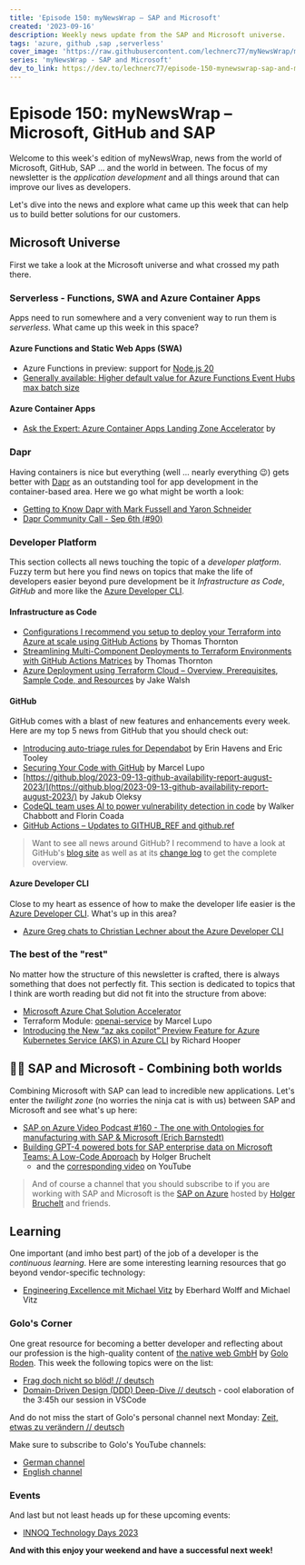 ```yaml
---
title: 'Episode 150: myNewsWrap – SAP and Microsoft'
created: '2023-09-16'
description: Weekly news update from the SAP and Microsoft universe.
tags: 'azure, github ,sap ,serverless'
cover_image: 'https://raw.githubusercontent.com/lechnerc77/myNewsWrap/main/episodes/cover-images/episode150small.png'
series: 'myNewsWrap - SAP and Microsoft'
dev_to_link: https://dev.to/lechnerc77/episode-150-mynewswrap-sap-and-microsoft-2ama
---
```


# Episode 150: myNewsWrap – Microsoft, GitHub and SAP

Welcome to this week's edition of myNewsWrap, news from the world of Microsoft, GitHub, SAP ... and the world in between. The focus of my newsletter is the *application development* and all things around that can improve our lives as developers.

Let's dive into the news and explore what came up this week that can help us to build better solutions for our customers.

## Microsoft Universe

First we take a look at the Microsoft universe and what crossed my path there.

### Serverless - Functions, SWA and Azure Container Apps

Apps need to run somewhere and a very convenient way to run them is *serverless*. What came up this week in this space?

#### Azure Functions and Static Web Apps (SWA)

* Azure Functions in preview: support for [Node.js 20](https://x.com/AzureFunctions/status/1702404087889662097?s=20)
* [Generally available: Higher default value for Azure Functions Event Hubs max batch size](https://azure.microsoft.com/updates/generally-available-higher-default-value-for-azure-functions-event-hubs-max-batch-size/?wt.mc_id=AZ-MVP-5004195)

#### Azure Container Apps

* [Ask the Expert: Azure Container Apps Landing Zone Accelerator](https://developer.microsoft.com/reactor/events/20518/) by

### Dapr

Having containers is nice but everything (well ... nearly everything 😉) gets better with [Dapr](https://dapr.io/) as an outstanding tool for app development in the container-based area. Here we go what might be worth a look:

* [Getting to Know Dapr with Mark Fussell and Yaron Schneider](https://www.infoq.com/podcasts/dapr-mark-fussell-yaron-schneider/)
* [Dapr Community Call - Sep 6th (#90)](https://youtu.be/d3ahz41I_Io?si=aPqw5eMwhZTvwjmX)

### Developer Platform

This section collects all news touching the topic of a *developer platform*. Fuzzy term but here you find news on topics that make the life of developers easier beyond pure development be it *Infrastructure as Code*, *GitHub* and more like the [Azure Developer CLI](https://github.com/Azure/azure-dev).  

#### Infrastructure as Code

* [Configurations I recommend you setup to deploy your Terraform into Azure at scale using GitHub Actions](https://thomasthornton.cloud/2023/09/01/configurations-i-recommend-you-setup-to-deploy-your-terraform-into-azure-at-scale-using-github-actions/) by Thomas Thornton
* [Streamlining Multi-Component Deployments to Terraform Environments with GitHub Actions Matrices](https://thomasthornton.cloud/2023/09/15/streamlining-multi-component-deployments-to-terraform-environments-with-github-actions-matrices/) by Thomas Thornton
* [Azure Deployment using Terraform Cloud – Overview, Prerequisites, Sample Code, and Resources](https://jakewalsh.co.uk/azure-deployment-using-terraform-cloud-overview-prerequisites-sample-code-and-resources/) by Jake Walsh

#### GitHub

GitHub comes with a blast of new features and enhancements every week. Here are my top 5 news from GitHub that you should check out:

* [Introducing auto-triage rules for Dependabot](https://github.blog/2023-09-14-introducing-auto-triage-rules-for-dependabot/) by Erin Havens and Eric Tooley
* [Securing Your Code with GitHub](https://dev.to/pwd9000/securing-your-code-with-github-3le0) by Marcel Lupo
* [https://github.blog/2023-09-13-github-availability-report-august-2023/](https://github.blog/2023-09-13-github-availability-report-august-2023/) by Jakub Oleksy
* [CodeQL team uses AI to power vulnerability detection in code](https://github.blog/2023-09-12-codeql-team-uses-ai-to-power-vulnerability-detection-in-code/) by Walker Chabbott and Florin Coada
* [GitHub Actions – Updates to GITHUB_REF and github.ref](https://github.blog/changelog/2023-09-13-github-actions-updates-to-github_ref-and-github-ref/)

> Want to see all news around GitHub? I recommend to have a look at GitHub's [blog site](https://github.blog/) as well as at its [change log](https://github.blog/changelog/) to get the complete overview.

#### Azure Developer CLI

Close to my heart as essence of how to make the developer life easier is the [Azure Developer CLI](https://github.com/Azure/azure-dev). What's up in this area?

* [Azure Greg chats to Christian Lechner about the Azure Developer CLI](https://www.youtube.com/live/X5cWBVLBr98?si=mZ-UqcHD2IXUZOzc)

### The best of the "rest"

No matter how the structure of this newsletter is crafted, there is always something that does not perfectly fit. This section is dedicated to topics that I think are worth reading but did not fit into the structure from above:

* [Microsoft Azure Chat Solution Accelerator](https://github.com/microsoft/azurechat)
* Terraform Module: [openai-service](https://registry.terraform.io/modules/Pwd9000-ML/openai-service/azurerm/latest) by Marcel Lupo
* [Introducing the New “az aks copilot” Preview Feature for Azure Kubernetes Service (AKS) in Azure CLI](https://pixelrobots.co.uk/2023/09/introducing-the-new-az-aks-copilot-preview-feature-for-azure-kubernetes-service-aks-in-azure-cli/) by Richard Hooper

## 🐱‍👤 SAP and Microsoft - Combining both worlds

Combining Microsoft with SAP can lead to incredible new applications. Let's enter the *twilight zone* (no worries the ninja cat is with us) between SAP and Microsoft and see what's up here:

* [SAP on Azure Video Podcast #160 - The one with Ontologies for manufacturing with SAP & Microsoft (Erich Barnstedt)](https://youtu.be/SUMRBqhmttw?si=kEkiIt2DsiRvv0vz)
* [Building GPT-4 powered bots for SAP enterprise data on Microsoft Teams: A Low-Code Approach](https://techcommunity.microsoft.com/t5/running-sap-applications-on-the/building-gpt-4-powered-bots-for-sap-enterprise-data-on-microsoft/ba-p/3902018?wt.mc_id=AZ-MVP-5004195) by Holger Bruchelt
  * and the [corresponding video](https://youtu.be/ZrxepEoHUpI?si=fBXS7SM-xX0zFvWd) on YouTube

> And of course a channel that you should subscribe to if you are working with SAP and Microsoft is the [SAP on Azure](https://www.youtube.com/@SAPonAzure) hosted by [Holger Bruchelt](https://www.linkedin.com/in/holger-bruchelt/) and friends.

## Learning

One important (and imho best part) of the job of a developer is the *continuous learning*. Here are some interesting learning resources that go beyond vendor-specific technology:

* [Engineering Excellence mit Michael Vitz](https://www.youtube.com/live/w9EmDTbw6aE?si=yW6kPgyE7FJfMW0k) by Eberhard Wolff and Michael Vitz

### Golo's Corner

One great resource for becoming a better developer and reflecting about our profession is the high-quality content of [the native web GmbH](https://thenativeweb.io/) by [Golo Roden](https://twitter.com/goloroden). This week the following topics were on the list:

* [Frag doch nicht so blöd! // deutsch](https://youtu.be/DeQ6lkNCCMk?si=cNbGtnav2RIwJQIB)
* [Domain-Driven Design (DDD) Deep-Dive // deutsch](https://www.youtube.com/live/heCTZ7P2-Po?si=KxpgVcooimP58lpn) - cool elaboration of the 3:45h our session in VSCode

And do not miss the start of Golo's personal channel next Monday: [Zeit, etwas zu verändern // deutsch](https://youtu.be/sVtBQnVB9sA?si=iSkPb7LwWdOF0y5Z)

Make sure to subscribe to Golo's YouTube channels:

* [German channel](https://www.youtube.com/@thenativeweb)
* [English channel](https://www.youtube.com/@thenativeweb-en)

### Events

And last but not least heads up for these upcoming events:

* [INNOQ Technology Days 2023](https://www.innoq.com/de/news/2023/08/technology-day-2023-save-the-date/)

**And with this enjoy your weekend and have a successful next week!**
